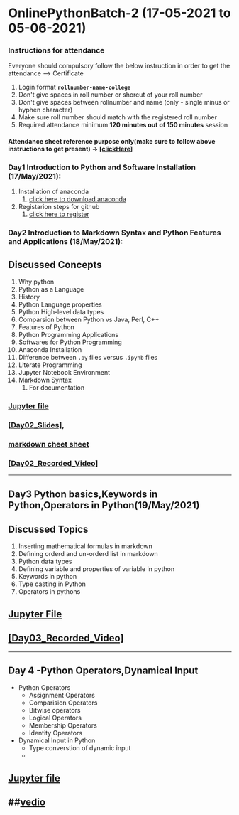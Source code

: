 # OnlinePythonBatch-2 (17-05-2021 to 05-06-2021)
### Instructions for attendance

Everyone should compulsory follow the below instruction in order to get the attendance --> Certificate

1. Login format **`rollnumber-name-college`**
2. Don't give spaces in roll number or shorcut of your roll number
3. Don't give spaces between rollnumber and name (only - single minus or hyphen character)
4. Make sure roll number should match with the registered roll number
5. Required attendance minimum **120 minutes out of 150 minutes** session



#### Attendance sheet reference purpose only(make sure to follow above instructions to get present) → [[clickHere]]()
### Day1 Introduction to Python and Software Installation (17/May/2021):
1. Installation of anaconda
    1. [click here to download anaconda](https://www.anaconda.com/products/individual/)
3. Registarion steps for github
    1. [click here to register](http://engineering.apssdc.in/)
### Day2 Introduction to Markdown Syntax and Python Features and Applications (18/May/2021): 
## Discussed Concepts

1. Why python 
1. Python as a Language 
1. History 
1. Python Language properties 
1. Python High-level data types 
1. Comparsion between Python vs Java, Perl, C++ 
1. Features of Python 
1. Python Programming Applications 
1. Softwares for Python Programming 
1. Anaconda Installation 
2. Difference between `.py` files versus `.ipynb` files
1. Literate Programming
3. Jupyter Notebook Environment
4.  Markdown Syntax
    1. For documentation
### [Jupyter file](https://github.com/AP-Skill-Development-Corporation/OnlinePythonBatch2_17thMayto5thJune/blob/main/Day2-18-05-2021(Python%20Basics)/markdown.ipynb)
### [[Day02_Slides]](https://github.com/AP-Skill-Development-Corporation/OnlinePythonBatch2_17thMayto5thJune/blob/main/Day2-18-05-2021(Python%20Basics)/Programming_Using_Python_Slides.pdf), 
### [markdown cheet sheet ](https://www.markdownguide.org/cheat-sheet/)
### [[Day02_Recorded_Video]](https://drive.google.com/drive/folders/1P4ZvRO1emPGWdFzbiFTly4CfZh-23hUC)
---------
## Day3 Python basics,Keywords in Python,Operators in Python(19/May/2021)
## Discussed Topics
1. Inserting mathematical formulas in markdown
2. Defining orderd and un-orderd list in markdown
3. Python data types
4. Defining variable and properties of variable in python
5. Keywords in python
6. Type casting in Python
7. Operators in pythons

## [Jupyter File](https://github.com/AP-Skill-Development-Corporation/OnlinePythonBatch2_17thMayto5thJune/blob/main/Day3-19-05-2021(python%20operartors)/python%20operators.ipynb)

## [[Day03_Recorded_Video]](https://drive.google.com/drive/folders/1UChuz1bZVKwzhDfBoafm3QvmMTfVSGXN?usp=sharing)
-------------
## Day 4 -Python Operators,Dynamical Input 
- Python Operators
    - Assignment Operators
    - Comparision Operators
    - Bitwise operators
    - Logical Operators
    - Membership Operators
    - Identity Operators
- Dynamical Input in Python
    - Type converstion of dynamic input
    - 
## [Jupyter file](https://github.com/AP-Skill-Development-Corporation/OnlinePythonBatch2_17thMayto5thJune/blob/main/Day4-20-05-2021(Python%20opearrors%2Cconditional%20statements)/Operators%2C%20Conditional%20Statements.ipynb)

##[vedio]()
------------



